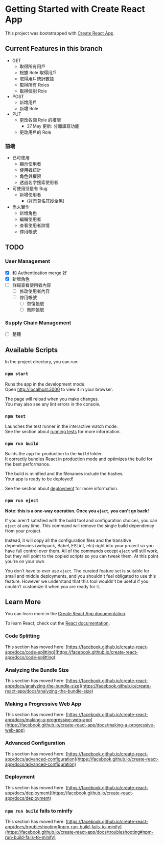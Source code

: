 # Getting Started with Create React App

This project was bootstrapped with [Create React App](https://github.com/facebook/create-react-app).

## Current Features in this branch
- GET
  - 取得所有用戶
  - 根據 Role 取得用戶
  - 取得用戶統計數據
  - 取得所有 Roles
  - 取得個別 Role
- POST
  - 新增用戶
  - 新增 Role
- PUT
  - 更改各個 Role 的權限
    - 27.May 更新: 分離讀寫功能
  - 更改用戶的 Role

### 前端
- 已可使用
  - 顯示使用者
  - 使用者統計
  - 角色與權限
  - 透過名字搜索使用者
- 可使用但是有 Bug
  - 新增使用者 
    - (背景莫名其妙全黑)
- 尚未實作
  - 新增角色
  - 編輯使用者
  - 查看使用者詳情
  - 停用帳號

## TODO
### User Management
- [x] 和 Authentication merge 好
- [x] 新增角色
- [ ] 詳細查看使用者內容
  - [ ] 修改使用者內容
  - [ ] 停用帳號
    - [ ] 恢復帳號
    - [ ] 刪除帳號

### Supply Chain Management
- [ ] 整體




## Available Scripts

In the project directory, you can run:

### `npm start`

Runs the app in the development mode.\
Open [http://localhost:3000](http://localhost:3000) to view it in your browser.

The page will reload when you make changes.\
You may also see any lint errors in the console.

### `npm test`

Launches the test runner in the interactive watch mode.\
See the section about [running tests](https://facebook.github.io/create-react-app/docs/running-tests) for more information.

### `npm run build`

Builds the app for production to the `build` folder.\
It correctly bundles React in production mode and optimizes the build for the best performance.

The build is minified and the filenames include the hashes.\
Your app is ready to be deployed!

See the section about [deployment](https://facebook.github.io/create-react-app/docs/deployment) for more information.

### `npm run eject`

**Note: this is a one-way operation. Once you `eject`, you can't go back!**

If you aren't satisfied with the build tool and configuration choices, you can `eject` at any time. This command will remove the single build dependency from your project.

Instead, it will copy all the configuration files and the transitive dependencies (webpack, Babel, ESLint, etc) right into your project so you have full control over them. All of the commands except `eject` will still work, but they will point to the copied scripts so you can tweak them. At this point you're on your own.

You don't have to ever use `eject`. The curated feature set is suitable for small and middle deployments, and you shouldn't feel obligated to use this feature. However we understand that this tool wouldn't be useful if you couldn't customize it when you are ready for it.

## Learn More

You can learn more in the [Create React App documentation](https://facebook.github.io/create-react-app/docs/getting-started).

To learn React, check out the [React documentation](https://reactjs.org/).

### Code Splitting

This section has moved here: [https://facebook.github.io/create-react-app/docs/code-splitting](https://facebook.github.io/create-react-app/docs/code-splitting)

### Analyzing the Bundle Size

This section has moved here: [https://facebook.github.io/create-react-app/docs/analyzing-the-bundle-size](https://facebook.github.io/create-react-app/docs/analyzing-the-bundle-size)

### Making a Progressive Web App

This section has moved here: [https://facebook.github.io/create-react-app/docs/making-a-progressive-web-app](https://facebook.github.io/create-react-app/docs/making-a-progressive-web-app)

### Advanced Configuration

This section has moved here: [https://facebook.github.io/create-react-app/docs/advanced-configuration](https://facebook.github.io/create-react-app/docs/advanced-configuration)

### Deployment

This section has moved here: [https://facebook.github.io/create-react-app/docs/deployment](https://facebook.github.io/create-react-app/docs/deployment)

### `npm run build` fails to minify

This section has moved here: [https://facebook.github.io/create-react-app/docs/troubleshooting#npm-run-build-fails-to-minify](https://facebook.github.io/create-react-app/docs/troubleshooting#npm-run-build-fails-to-minify)
